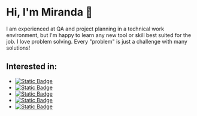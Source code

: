 # Hi, I'm Miranda 👋

I am experienced at QA and project planning in a technical work environment, but I'm happy to learn any new tool or skill best suited for the job. I love problem solving. Every "problem" is just a challenge with many solutions!

## Interested in:
- <a href="#">![Static Badge](https://img.shields.io/badge/Software_development-teal)</a>
- <a href="#">![Static Badge](https://img.shields.io/badge/Backend_technologies-teal)</a>
- <a href="#">![Static Badge](https://img.shields.io/badge/Automation-teal)</a>
- <a href="#">![Static Badge](https://img.shields.io/badge/Testing/QA-teal)</a>
- <a href="#">![Static Badge](https://img.shields.io/badge/CLI_tools-teal)</a>
